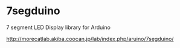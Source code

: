 # 7segduino
7 segment LED Display library for Arduino

http://morecatlab.akiba.coocan.jp/lab/index.php/aruino/7segduino/
